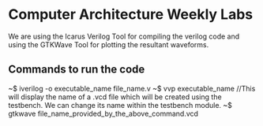 # Computer Architecture Weekly Labs
We are using the Icarus Verilog Tool for compiling the verilog code and using the GTKWave Tool for plotting the resultant waveforms.

## Commands to run the code

~$ iverilog -o executable_name file_name.v
~$ vvp executable_name //This will display the name of a .vcd file which will be created using the testbench. We can change its name within the testbench module.
~$ gtkwave file_name_provided_by_the_above_command.vcd

